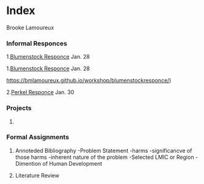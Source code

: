 # Index

Brooke Lamoureux

### Informal Responces

1.[Blumenstock Responce](https://github.com/bmlamoureux/workshop/blob/master/blumenstock.md) Jan. 28

1.[Blumenstock Responce](https://bmlamoureux.github.io/workshop/blumenstockresponce/) Jan. 28 

https://bmlamoureux.github.io/workshop/blumenstockresponce/)


2.[Perkel Responce](https://github.com/bmlamoureux/workshop/blob/master/perkel.md) Jan. 30
### Projects

1. 

### Formal Assignments 

1. Annoteded Bibliography
-Problem Statement
  -harms
  -significancve of those harms
  -inherent nature of the problem
-Selected LMIC or Region
-Dimention of Human Development

2. Literature Review
